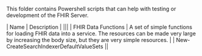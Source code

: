 This folder contains Powershell scripts that can help with testing or development of the FHIR Server.

| Name | Description |
|||
| FHIR Data Functions | A set of simple functions for loading FHIR data into a service. The resources can be made very large by increasing the body size, but they are very simple resources. |
| New-CreateSearchIndexerDefaultValueSets || 
